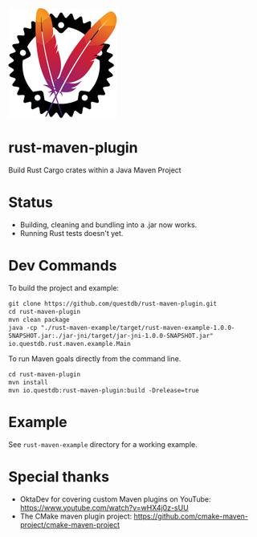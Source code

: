 <img src="./artwork/logo.svg">

# rust-maven-plugin
Build Rust Cargo crates within a Java Maven Project

# Status
* Building, cleaning and bundling into a .jar now works.
* Running Rust tests doesn't yet.

# Dev Commands

To build the project and example:

```shell
git clone https://github.com/questdb/rust-maven-plugin.git
cd rust-maven-plugin
mvn clean package
java -cp "./rust-maven-example/target/rust-maven-example-1.0.0-SNAPSHOT.jar:./jar-jni/target/jar-jni-1.0.0-SNAPSHOT.jar" io.questdb.rust.maven.example.Main
```

To run Maven goals directly from the command line.

```shell
cd rust-maven-plugin
mvn install
mvn io.questdb:rust-maven-plugin:build -Drelease=true
```

# Example
See `rust-maven-example` directory for a working example.

# Special thanks

* OktaDev for covering custom Maven plugins on YouTube: https://www.youtube.com/watch?v=wHX4j0z-sUU
* The CMake maven plugin project: https://github.com/cmake-maven-project/cmake-maven-project
